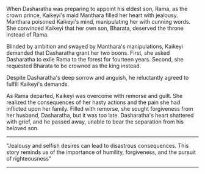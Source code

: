 When Dasharatha was preparing to appoint his eldest son, Rama, as the crown prince, Kaikeyi's maid Manthara filled her heart with jealousy. Manthara poisoned Kaikeyi's mind, manipulating her with cunning words. She convinced Kaikeyi that her own son, Bharata, deserved the throne instead of Rama.

Blinded by ambition and swayed by Manthara's manipulations, Kaikeyi demanded that Dasharatha grant her two boons. First, she asked Dasharatha to exile Rama to the forest for fourteen years. Second, she requested Bharata to be crowned as the king instead.

<ImageHandler src="kaikeyi_content.jpeg" alt="Kaikeiyi" h={} w={} />

Despite Dasharatha's deep sorrow and anguish, he reluctantly agreed to fulfill Kaikeyi's demands. 

As Rama departed, Kaikeyi was overcome with remorse and guilt. She realized the consequences of her hasty actions and the pain she had inflicted upon her family. Filled with remorse, she sought forgiveness from her husband, Dasharatha, but it was too late. Dasharatha's heart shattered with grief, and he passed away, unable to bear the separation from his beloved son.

----------------------------------------------

"Jealousy and selfish desires can lead to disastrous consequences. This story reminds us of the importance of humility, forgiveness, and the pursuit of righteousness"

-----------------------------------------------
